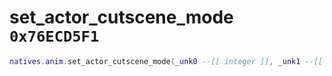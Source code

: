 # set_actor_cutscene_mode `0x76ECD5F1`

```lua
natives.anim.set_actor_cutscene_mode(_unk0 --[[ integer ]], _unk1 --[[ integer ]])
```